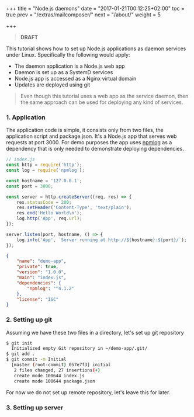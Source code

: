 +++
title = "Node.js daemons"
date = "2017-01-21T00:12:25+02:00"
toc = true
prev = "/extras/mailcomposer/"
next = "/about/"
weight = 5

+++

> **DRAFT**

This tutorial shows how to set up Node.js applications as daemon services under Linux. Specifically the following would apply:

-   The daemon application is a Node.js web app
-   Daemon is set up as a SystemD services
-   Node.js app is accessed as a Nginx virtual domain
-   Updates are deployed using git

> Even though this tutorial uses a web app as the service daemon, then the same approach can be used for deploying any kind of services.

### 1\. Application

The application code is simple, it consists only from two files, the application script and package.json. It's a Node.js app that serves web requests at port 3000. For demo purposes the app uses [npmlog](https://www.npmjs.com/package/npmlog) as a dependency that is only needed to demonstrate deploying dependencies.

```javascript
// index.js
const http = require('http');
const log = require('npmlog');

const hostname = '127.0.0.1';
const port = 3000;

const server = http.createServer((req, res) => {
    res.statusCode = 200;
    res.setHeader('Content-Type', 'text/plain');
    res.end('Hello World\n');
    log.http('App', req.url);
});

server.listen(port, hostname, () => {
    log.info('App', `Server running at http://${hostname}:${port}/`);
});
```

```json
{
    "name": "demo-app",
    "private": true,
    "version": "1.0.0",
    "main": "index.js",
    "dependencies": {
        "npmlog": "^4.1.2"
    },
    "license": "ISC"
}
```

### 2\. Setting up git

Assuming we have these two files in a directory, let's set up git repository

```bash
$ git init
  Initialized empty Git repository in ~/demo-app/.git/
$ git add .
$ git commit -m Initial
  [master (root-commit) 057e7f3] initial
   2 files changed, 27 insertions(+)
   create mode 100644 index.js
   create mode 100644 package.json
```

For now we do not set up remote repository, let's leave this for later.

### 3\. Setting up server
